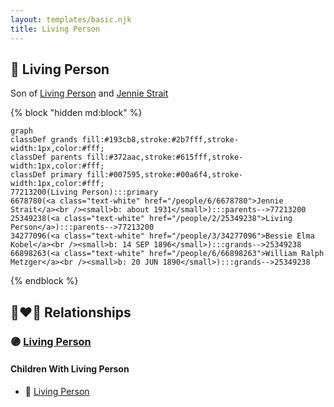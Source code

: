 ```yaml
---
layout: templates/basic.njk
title: Living Person
---
```

## 🔵 Living Person

Son of [Living Person](/people/2/25349238) and [Jennie Strait](/people/6/6678780)

{% block "hidden md:block" %}
```mermaid
graph
classDef grands fill:#193cb8,stroke:#2b7fff,stroke-width:1px,color:#fff;
classDef parents fill:#372aac,stroke:#615fff,stroke-width:1px,color:#fff;
classDef primary fill:#007595,stroke:#00a6f4,stroke-width:1px,color:#fff;
77213200(Living Person):::primary
6678780(<a class="text-white" href="/people/6/6678780">Jennie Strait</a><br /><small>b: about 1931</small>):::parents-->77213200
25349238(<a class="text-white" href="/people/2/25349238">Living Person</a>):::parents-->77213200
34277096(<a class="text-white" href="/people/3/34277096">Bessie Elma Kobel</a><br /><small>b: 14 SEP 1896</small>):::grands-->25349238
66898263(<a class="text-white" href="/people/6/66898263">William Ralph Metzger</a><br /><small>b: 20 JUN 1890</small>):::grands-->25349238
```
{% endblock %}

## 👩‍❤️‍👨 Relationships

### 🟣 [Living Person](/people/2/20979328)

#### Children With Living Person
* 🔵 [Living Person](/people/4/40255380)